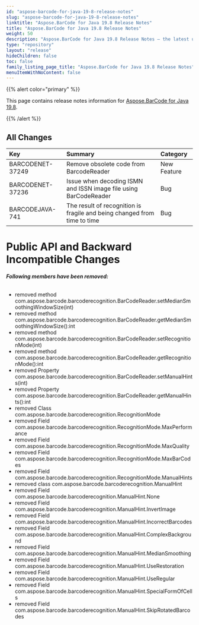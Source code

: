 ```yaml
---
id: "aspose-barcode-for-java-19-8-release-notes"
slug: "aspose-barcode-for-java-19-8-release-notes"
linktitle: "Aspose.BarCode for Java 19.8 Release Notes"
title: "Aspose.BarCode for Java 19.8 Release Notes"
weight: 50
description: "Aspose.BarCode for Java 19.8 Release Notes – the latest updates and fixes."
type: "repository"
layout: "release"
hideChildren: false
toc: false
family_listing_page_title: "Aspose.BarCode for Java 19.8 Release Notes"
menuItemWithNoContent: false
---
```


{{% alert color="primary" %}}

This page contains release notes information for [Aspose.BarCode for Java 19.8](https://releases.aspose.com/barcode/java/19-8/).

{{% /alert %}}
## **All Changes**

|**Key**|**Summary**|**Category**|
| :- | :- | :- |
|BARCODENET-37249|Remove obsolete code from BarcodeReader|New Feature|
|BARCODENET-37236|Issue when decoding ISMN and ISSN image file using BarCodeReader|Bug|
|BARCODEJAVA-741|The result of recognition is fragile and being changed from time to time|Bug|
# **Public API and Backward Incompatible Changes**
###### **Following members have been removed:**
- removed method com.aspose.barcode.barcoderecognition.BarCodeReader.setMedianSmoothingWindowSize(int)
- removed method com.aspose.barcode.barcoderecognition.BarCodeReader.getMedianSmoothingWindowSize():int
- removed method com.aspose.barcode.barcoderecognition.BarCodeReader.setRecognitionMode(int)
- removed method com.aspose.barcode.barcoderecognition.BarCodeReader.getRecognitionMode():int
- removed Property com.aspose.barcode.barcoderecognition.BarCodeReader.setManualHints(int)
- removed Property com.aspose.barcode.barcoderecognition.BarCodeReader.getManualHints():int
- removed Class com.aspose.barcode.barcoderecognition.RecognitionMode
- removed Field com.aspose.barcode.barcoderecognition.RecognitionMode.MaxPerformance
- removed Field com.aspose.barcode.barcoderecognition.RecognitionMode.MaxQuality
- removed Field com.aspose.barcode.barcoderecognition.RecognitionMode.MaxBarCodes
- removed Field com.aspose.barcode.barcoderecognition.RecognitionMode.ManualHints
- removed class com.aspose.barcode.barcoderecognition.ManualHint
- removed Field com.aspose.barcode.barcoderecognition.ManualHint.None
- removed Field com.aspose.barcode.barcoderecognition.ManualHint.InvertImage
- removed Field com.aspose.barcode.barcoderecognition.ManualHint.IncorrectBarcodes
- removed Field com.aspose.barcode.barcoderecognition.ManualHint.ComplexBackground
- removed Field com.aspose.barcode.barcoderecognition.ManualHint.MedianSmoothing
- removed Field com.aspose.barcode.barcoderecognition.ManualHint.UseRestoration
- removed Field com.aspose.barcode.barcoderecognition.ManualHint.UseRegular
- removed Field com.aspose.barcode.barcoderecognition.ManualHint.SpecialFormOfCells
- removed Field com.aspose.barcode.barcoderecognition.ManualHint.SkipRotatedBarcodes
